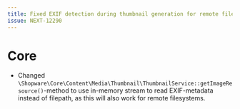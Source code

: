 ```yaml
---
title: Fixed EXIF detection during thumbnail generation for remote filesystems
issue: NEXT-12290
---
```

# Core
* Changed `\Shopware\Core\Content\Media\Thumbnail\ThumbnailService::getImageResource()`-method to use in-memory stream to read EXIF-metadata instead of filepath, as this will also work for remote filesystems.
